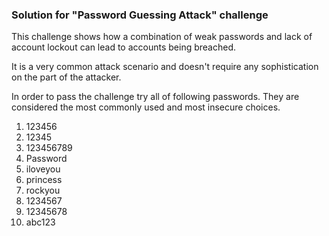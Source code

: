 ### Solution for "Password Guessing Attack" challenge

This challenge shows how a combination of weak passwords and lack of account lockout can lead to accounts being breached.

It is a very common attack scenario and doesn't require any sophistication on the part of the attacker.

In order to pass the challenge try all of following passwords. They are considered the most commonly used and most insecure choices.

1. 123456
2. 12345
3. 123456789
4. Password
5. iloveyou
6. princess
7. rockyou
8. 1234567
9. 12345678
10. abc123